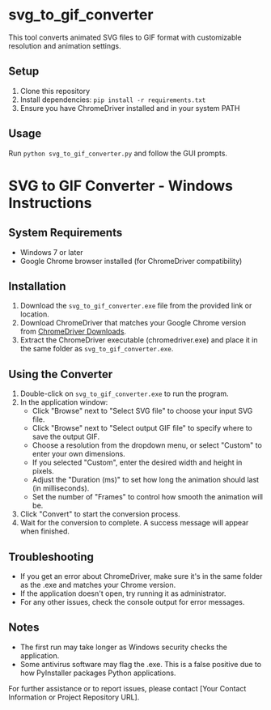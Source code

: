 # svg_to_gif_converter
This tool converts animated SVG files to GIF format with customizable resolution and animation settings.
## Setup

1. Clone this repository
2. Install dependencies: `pip install -r requirements.txt`
3. Ensure you have ChromeDriver installed and in your system PATH

## Usage

Run `python svg_to_gif_converter.py` and follow the GUI prompts.

# SVG to GIF Converter - Windows Instructions

## System Requirements
- Windows 7 or later
- Google Chrome browser installed (for ChromeDriver compatibility)

## Installation
1. Download the `svg_to_gif_converter.exe` file from the provided link or location.
2. Download ChromeDriver that matches your Google Chrome version from [ChromeDriver Downloads](https://sites.google.com/a/chromium.org/chromedriver/downloads).
3. Extract the ChromeDriver executable (chromedriver.exe) and place it in the same folder as `svg_to_gif_converter.exe`.

## Using the Converter
1. Double-click on `svg_to_gif_converter.exe` to run the program.
2. In the application window:
   - Click "Browse" next to "Select SVG file" to choose your input SVG file.
   - Click "Browse" next to "Select output GIF file" to specify where to save the output GIF.
   - Choose a resolution from the dropdown menu, or select "Custom" to enter your own dimensions.
   - If you selected "Custom", enter the desired width and height in pixels.
   - Adjust the "Duration (ms)" to set how long the animation should last (in milliseconds).
   - Set the number of "Frames" to control how smooth the animation will be.
3. Click "Convert" to start the conversion process.
4. Wait for the conversion to complete. A success message will appear when finished.

## Troubleshooting
- If you get an error about ChromeDriver, make sure it's in the same folder as the .exe and matches your Chrome version.
- If the application doesn't open, try running it as administrator.
- For any other issues, check the console output for error messages.

## Notes
- The first run may take longer as Windows security checks the application.
- Some antivirus software may flag the .exe. This is a false positive due to how PyInstaller packages Python applications.

For further assistance or to report issues, please contact [Your Contact Information or Project Repository URL].
